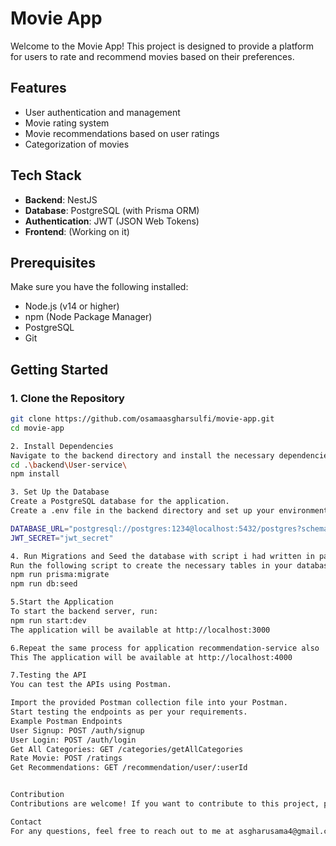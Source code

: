 # Movie App

Welcome to the Movie App! This project is designed to provide a platform for users to rate and recommend movies based on their preferences.

## Features

- User authentication and management
- Movie rating system
- Movie recommendations based on user ratings
- Categorization of movies

## Tech Stack

- **Backend**: NestJS
- **Database**: PostgreSQL (with Prisma ORM)
- **Authentication**: JWT (JSON Web Tokens)
- **Frontend**: (Working on it)

## Prerequisites

Make sure you have the following installed:

- Node.js (v14 or higher)
- npm (Node Package Manager)
- PostgreSQL
- Git

## Getting Started

### 1. Clone the Repository

```bash
git clone https://github.com/osamaasgharsulfi/movie-app.git
cd movie-app

2. Install Dependencies
Navigate to the backend directory and install the necessary dependencies:
cd .\backend\User-service\
npm install

3. Set Up the Database
Create a PostgreSQL database for the application.
Create a .env file in the backend directory and set up your environment variables:

DATABASE_URL="postgresql://postgres:1234@localhost:5432/postgres?schema=public"
JWT_SECRET="jwt_secret"

4. Run Migrations and Seed the database with script i had written in package.json file
Run the following script to create the necessary tables in your database and seed populate your database with initial data:
npm run prisma:migrate
npm run db:seed

5.Start the Application
To start the backend server, run:
npm run start:dev
The application will be available at http://localhost:3000

6.Repeat the same process for application recommendation-service also 
This The application will be available at http://localhost:4000

7.Testing the API
You can test the APIs using Postman.

Import the provided Postman collection file into your Postman.
Start testing the endpoints as per your requirements.
Example Postman Endpoints
User Signup: POST /auth/signup
User Login: POST /auth/login
Get All Categories: GET /categories/getAllCategories
Rate Movie: POST /ratings
Get Recommendations: GET /recommendation/user/:userId


Contribution
Contributions are welcome! If you want to contribute to this project, please fork the repository and create a pull request.

Contact
For any questions, feel free to reach out to me at asgharusama4@gmail.com.